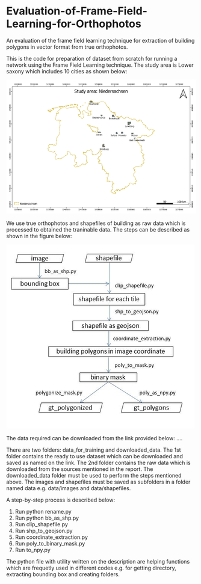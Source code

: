 # Evaluation-of-Frame-Field-Learning-for-Orthophotos
An evaluation of the frame field learning technique for extraction of building polygons in vector format from true orthophotos.

This is the code for preparation of dataset from scratch for running a network using the Frame Field Learning technique. The study area is Lower saxony which includes 10 cities as shown below:

![alt text](images/study_area_niedersachsen.png)

We use true orthophotos and shapefiles of building as raw data which is processed to obtained the traninable data. The steps can be described as shown in the figure below:

![alt text](images/data_method.jpg)

The data required can be downloaded from the link provided below:
....

There are two folders: data_for_training and downloaded_data. The 1st folder contains the ready to use dataset which can be downloaded and saved as named on the link. The 2nd folder contains the raw data which is downloaded from the sources mentioned in the report. The downloaded_data folder must be used to perform the steps mentioned above. The images and shapefiles must be saved as subfolders in a folder named data e.g. data/images and data/shapefiles.

A step-by-step process is described below:

1. Run python rename.py 
2. Run python bb_as_shp.py
3. Run clip_shapefile.py
4. Run shp_to_geojson.py
5. Run coordinate_extraction.py
6. Run poly_to_binary_mask.py
7. Run to_npy.py

The python file with utility written on the description are helping functions which are frequetly used in different codes e.g. for getting directory, extracting bounding box and creating folders.

